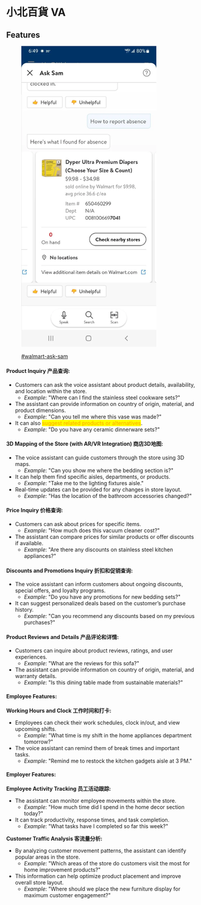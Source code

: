# 小北百貨 VA

## Features

<figure><img src="../.gitbook/assets/image (1).png" alt="" width="360"><figcaption><p><a data-mention href="../va-ui-examples.md#walmart-ask-sam">#walmart-ask-sam</a></p></figcaption></figure>

#### Product Inquiry 产品查询:

* Customers can ask the voice assistant about product details, availability, and location within the store.
  * _Example_: "Where can I find the stainless steel cookware sets?"
* The assistant can provide information on country of origin, material, and product dimensions.
  * _Example_: "Can you tell me where this vase was made?"
* It can also <mark style="color:orange;">suggest related products or alternatives</mark>.
  * _Example_: "Do you have any ceramic dinnerware sets?"

#### 3D Mapping of the Store (with AR/VR Integration) 商店3D地图:

* The voice assistant can guide customers through the store using 3D maps.
  * _Example_: "Can you show me where the bedding section is?"
* It can help them find specific aisles, departments, or products.
  * _Example_: "Take me to the lighting fixtures aisle."
* Real-time updates can be provided for any changes in store layout.
  * _Example_: "Has the location of the bathroom accessories changed?"

#### Price Inquiry 价格查询:

* Customers can ask about prices for specific items.
  * _Example_: "How much does this vacuum cleaner cost?"
* The assistant can compare prices for similar products or offer discounts if available.
  * _Example_: "Are there any discounts on stainless steel kitchen appliances?"

#### Discounts and Promotions Inquiry 折扣和促销查询:

* The voice assistant can inform customers about ongoing discounts, special offers, and loyalty programs.
  * _Example_: "Do you have any promotions for new bedding sets?"
* It can suggest personalized deals based on the customer’s purchase history.
  * _Example_: "Can you recommend any discounts based on my previous purchases?"

#### Product Reviews and Details 产品评论和详情:

* Customers can inquire about product reviews, ratings, and user experiences.
  * _Example_: "What are the reviews for this sofa?"
* The assistant can provide information on country of origin, material, and warranty details.
  * _Example_: "Is this dining table made from sustainable materials?"

#### Employee Features:

**Working Hours and Clock 工作时间和打卡:**

* Employees can check their work schedules, clock in/out, and view upcoming shifts.
  * _Example_: "What time is my shift in the home appliances department tomorrow?"
* The voice assistant can remind them of break times and important tasks.
  * _Example_: "Remind me to restock the kitchen gadgets aisle at 3 PM."

#### Employer Features:

**Employee Activity Tracking 员工活动跟踪:**

* The assistant can monitor employee movements within the store.
  * _Example_: "How much time did I spend in the home decor section today?"
* It can track productivity, response times, and task completion.
  * _Example_: "What tasks have I completed so far this week?"

**Customer Traffic Analysis 客流量分析:**

* By analyzing customer movement patterns, the assistant can identify popular areas in the store.
  * _Example_: "Which areas of the store do customers visit the most for home improvement products?"
* This information can help optimize product placement and improve overall store layout.
  * _Example_: "Where should we place the new furniture display for maximum customer engagement?"
